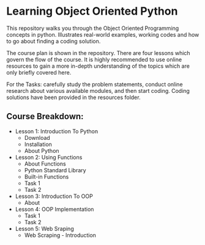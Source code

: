 # Learning Object Oriented Python

This repository walks you through the Object Oriented Programming concepts in python. Illustrates real-world examples, working codes and how to go about finding a coding solution.

The course plan is shown in the repository. There are four lessons which govern the flow of the course. It is highly recommended to use online resources to gain a more in-depth understanding of the topics which are only briefly covered here.

For the Tasks: carefully study the problem statements, conduct online research about various available modules, and then start coding. Coding solutions have been provided in the resources folder.


## Course Breakdown:



*   Lesson 1: Introduction To Python
    *   Download
    *   Installation
    *   About Python
*   Lesson 2: Using Functions
    *   About Functions
    *   Python Standard Library
    *   Built-in Functions
    *   Task 1
    *   Task 2
*   Lesson 3: Introduction To OOP
    *   About
*   Lesson 4: OOP Implementation
    *   Task 1 
    *   Task 2
*   Lesson 5: Web Sraping
    *   Web Scraping - Introduction 
